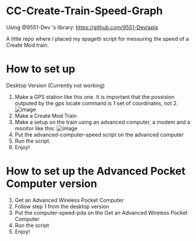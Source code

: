 # CC-Create-Train-Speed-Graph

Using @9551-Dev 's library: https://github.com/9551-Dev/apis

A little repo where I placed my spagetti script for messuring the speed of a Create Mod train.

# How to set up

Desktop Version (Currently not working)

1. Make a GPS station like this one. It is important that the possision outputed by the gps locate command is 1 set of coordinates, not 2.
![image](https://github.com/Kaloyan501/CC-Create-Train-Speed-Graph-/assets/68351222/f41399d4-38a2-45b6-8c4c-42ad0400e42c)
2. Make a Create Mod Train
3. Make a setup on the train using an advanced computer, a modem and a monitor like this:
![image](https://github.com/Kaloyan501/CC-Create-Train-Speed-Graph-/assets/68351222/1b7ecd64-41dc-43f0-8ad9-6cc4d51ad78a)
4. Put the advanced-computer-speed script on the advanced computer
5. Run the script.
6. Enjoy!

# How to set up the Advanced Pocket Computer version
1. Get an Advanced Wireless Pocket Computer
2. Follow step 1 from the desktop version
3. Put the computer-speed-pda on the Get an Advanced Wireless Pocket Computer
4. Run the script
5. Enjoy!

